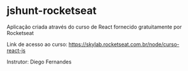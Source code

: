 # jshunt-rocketseat
Aplicação criada através do curso de React fornecido gratuitamente por Rocketseat

Link de acesso ao curso: https://skylab.rocketseat.com.br/node/curso-react-js

Instrutor: Diego Fernandes
